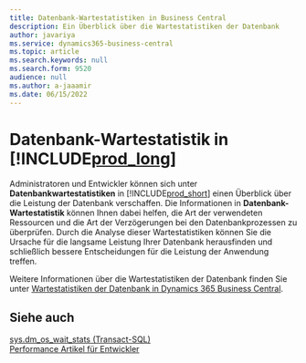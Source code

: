 ```yaml
---
title: Datenbank-Wartestatistiken in Business Central
description: Ein Überblick über die Wartestatistiken der Datenbank
author: javariya
ms.service: dynamics365-business-central
ms.topic: article
ms.search.keywords: null
ms.search.form: 9520
audience: null
ms.author: a-jaaamir
ms.date: 06/15/2022
---
```

# <a name="database-wait-statistics-in-"></a><a name="database-wait-statistics-in-"></a><a name="database-wait-statistics-in-"></a>Datenbank-Wartestatistik in [!INCLUDE[prod_long](includes/prod_long.md)]

Administratoren und Entwickler können sich unter **Datenbankwartestatistiken** in [!INCLUDE[prod_short](includes/prod_short.md)] einen Überblick über die Leistung der Datenbank verschaffen. Die Informationen in **Datenbank-Wartestatistik** können Ihnen dabei helfen, die Art der verwendeten Ressourcen und die Art der Verzögerungen bei den Datenbankprozessen zu überprüfen. Durch die Analyse dieser Wartestatistiken können Sie die Ursache für die langsame Leistung Ihrer Datenbank herausfinden und schließlich bessere Entscheidungen für die Leistung der Anwendung treffen.

Weitere Informationen über die Wartestatistiken der Datenbank finden Sie unter [Wartestatistiken der Datenbank in Dynamics 365 Business Central](/dynamics365/business-central/dev-itpro/administration/database-wait-statistics).

## <a name="see-also"></a><a name="see-also"></a><a name="see-also"></a>Siehe auch

[sys.dm_os_wait_stats (Transact-SQL)](/sql/relational-databases/system-dynamic-management-views/sys-dm-os-wait-stats-transact-sql)  
[Performance Artikel für Entwickler](/dynamics365/business-central/dev-itpro/performance/performance-developer)

